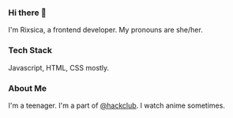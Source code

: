 ### Hi there 👋

I'm Rixsica, a frontend developer. My pronouns are she/her.

### Tech Stack

Javascript, HTML, CSS mostly.

### About Me

I'm a teenager. I'm a part of [@hackclub](https://github.com/hackclub). I watch anime sometimes.
